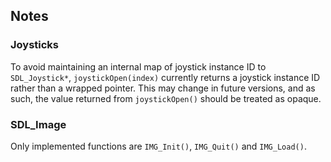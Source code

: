 ## Notes

### Joysticks

To avoid maintaining an internal map of joystick instance ID to `SDL_Joystick*`, `joystickOpen(index)` currently returns a joystick instance ID rather than a wrapped pointer. This may change in future versions, and as such, the value returned from `joystickOpen()` should be treated as opaque.

### SDL_Image

Only implemented functions are `IMG_Init()`, `IMG_Quit()` and `IMG_Load()`.
